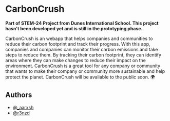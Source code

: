 
# CarbonCrush
**Part of STEM-24 Project from Dunes International School. This project hasn't been developed yet and is still in the prototyping phase.**

CarbonCrush is an webapp that helps companies and communities to reduce their carbon footprint and track their progress. With this app, companies and companies can monitor their carbon emissions and take steps to reduce them. By tracking their carbon footprint, they can identify areas where they can make changes to reduce their impact on the environment. CarbonCrush is a great tool for any company or community that wants to make their company or community more sustainable and help protect the planet. CarbonCrush will be avaliable to the public soon. 🌍


## Authors

- [@_aarxsh](https://instagram.com/_aarxsh/)
- [@r3nzd](https://github.com/r3nzd/)

